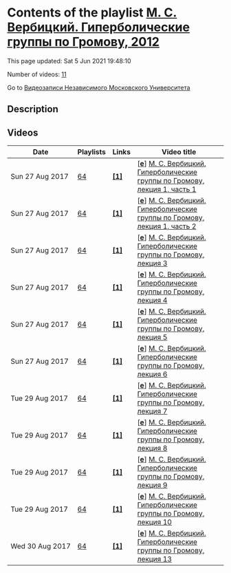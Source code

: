 # Contents of the playlist [М. С. Вербицкий. Гиперболические группы по Громову, 2012](https://www.youtube.com/playlist?list=PLp9ABVh6_x4EekOTh-tALXXnojms86OXi)

This page updated: Sat 5 Jun 2021 19:48:10

Number of videos: [11](#videos)

Go to [Видеозаписи Независимого Московского Университета](../README.md)

## Description



## Videos

|Date|Playlists|Links|Video title|
|---|---|---|---|
| Sun&nbsp;27&nbsp;Aug&nbsp;2017 | [64](../playlists/64 "М. С. Вербицкий. Гиперболические группы по Громову, 2012") | [**[1]**](http://ium.mccme.ru/f12/verbitskii-f12.html) | [[**e**](https://studio.youtube.com/video/Zs-JYLGns2w/edit "Edit")] [М. С. Вербицкий. Гиперболические группы по Громову, лекция 1, часть 1](https://www.youtube.com/watch?v=Zs-JYLGns2w&list=PLp9ABVh6_x4EekOTh-tALXXnojms86OXi "Семестровый спецкурс. Рекомендовано 2 курсу и выше.&#013;13 сентября 2012 г. 17:30, НМУ 303 (Москва, Большой Власьевский пер., 11)&#013;http://ium.mccme.ru/f12/verbitskii-f12.html") |
| Sun&nbsp;27&nbsp;Aug&nbsp;2017 | [64](../playlists/64 "М. С. Вербицкий. Гиперболические группы по Громову, 2012") | [**[1]**](http://ium.mccme.ru/f12/verbitskii-f12.html) | [[**e**](https://studio.youtube.com/video/9AGovDU48uk/edit "Edit")] [М. С. Вербицкий. Гиперболические группы по Громову, лекция 1, часть 2](https://www.youtube.com/watch?v=9AGovDU48uk&list=PLp9ABVh6_x4EekOTh-tALXXnojms86OXi "Семестровый спецкурс. Рекомендовано 2 курсу и выше.&#013;13 сентября 2012 г. 17:30, НМУ 401 (Москва, Большой Власьевский пер., 11)&#013;http://ium.mccme.ru/f12/verbitskii-f12.html") |
| Sun&nbsp;27&nbsp;Aug&nbsp;2017 | [64](../playlists/64 "М. С. Вербицкий. Гиперболические группы по Громову, 2012") | [**[1]**](http://ium.mccme.ru/f12/verbitskii-f12.html) | [[**e**](https://studio.youtube.com/video/cEQkP5D-DJc/edit "Edit")] [М. С. Вербицкий. Гиперболические группы по Громову, лекция 3](https://www.youtube.com/watch?v=cEQkP5D-DJc&list=PLp9ABVh6_x4EekOTh-tALXXnojms86OXi "Семестровый спецкурс. Рекомендовано 2 курсу и выше.&#013;27 сентября 2012 г. 17:30, НМУ 303 (Москва, Большой Власьевский пер., 11)&#013;http://ium.mccme.ru/f12/verbitskii-f12.html") |
| Sun&nbsp;27&nbsp;Aug&nbsp;2017 | [64](../playlists/64 "М. С. Вербицкий. Гиперболические группы по Громову, 2012") | [**[1]**](http://ium.mccme.ru/f12/verbitskii-f12.html) | [[**e**](https://studio.youtube.com/video/0IMpq1xdDrg/edit "Edit")] [М. С. Вербицкий. Гиперболические группы по Громову, лекция 4](https://www.youtube.com/watch?v=0IMpq1xdDrg&list=PLp9ABVh6_x4EekOTh-tALXXnojms86OXi "Семестровый спецкурс. Рекомендовано 2 курсу и выше.&#013;4 октября 2012 г. 17:30, НМУ 401 (Москва, Большой Власьевский пер., 11)&#013;http://ium.mccme.ru/f12/verbitskii-f12.html") |
| Sun&nbsp;27&nbsp;Aug&nbsp;2017 | [64](../playlists/64 "М. С. Вербицкий. Гиперболические группы по Громову, 2012") | [**[1]**](http://ium.mccme.ru/f12/verbitskii-f12.html) | [[**e**](https://studio.youtube.com/video/Ge0eYkT3bWA/edit "Edit")] [М. С. Вербицкий. Гиперболические группы по Громову, лекция 5](https://www.youtube.com/watch?v=Ge0eYkT3bWA&list=PLp9ABVh6_x4EekOTh-tALXXnojms86OXi "Семестровый спецкурс. Рекомендовано 2 курсу и выше.&#013;11 октября 2012 г. 17:30, НМУ 401 (Москва, Большой Власьевский пер., 11)&#013;http://ium.mccme.ru/f12/verbitskii-f12.html") |
| Sun&nbsp;27&nbsp;Aug&nbsp;2017 | [64](../playlists/64 "М. С. Вербицкий. Гиперболические группы по Громову, 2012") | [**[1]**](http://ium.mccme.ru/f12/verbitskii-f12.html) | [[**e**](https://studio.youtube.com/video/90Ll6ThxMcQ/edit "Edit")] [М. С. Вербицкий. Гиперболические группы по Громову, лекция 6](https://www.youtube.com/watch?v=90Ll6ThxMcQ&list=PLp9ABVh6_x4EekOTh-tALXXnojms86OXi "Семестровый спецкурс. Рекомендовано 2 курсу и выше.&#013;18 октября 2012 г. 17:30, НМУ 401 (Москва, Большой Власьевский пер., 11)&#013;http://ium.mccme.ru/f12/verbitskii-f12.html") |
| Tue&nbsp;29&nbsp;Aug&nbsp;2017 | [64](../playlists/64 "М. С. Вербицкий. Гиперболические группы по Громову, 2012") | [**[1]**](http://ium.mccme.ru/f12/verbitskii-f12.html) | [[**e**](https://studio.youtube.com/video/Jo1Wo4_6i0E/edit "Edit")] [М. С. Вербицкий. Гиперболические группы по Громову, лекция 7](https://www.youtube.com/watch?v=Jo1Wo4_6i0E&list=PLp9ABVh6_x4EekOTh-tALXXnojms86OXi "Семестровый спецкурс. Рекомендовано 2 курсу и выше.&#013;25 октября 2012 г. 17:30, НМУ 401 (Москва, Большой Власьевский пер., 11)&#013;http://ium.mccme.ru/f12/verbitskii-f12.html") |
| Tue&nbsp;29&nbsp;Aug&nbsp;2017 | [64](../playlists/64 "М. С. Вербицкий. Гиперболические группы по Громову, 2012") | [**[1]**](http://ium.mccme.ru/f12/verbitskii-f12.html) | [[**e**](https://studio.youtube.com/video/MwFmkNpNRyg/edit "Edit")] [М. С. Вербицкий. Гиперболические группы по Громову, лекция 8](https://www.youtube.com/watch?v=MwFmkNpNRyg&list=PLp9ABVh6_x4EekOTh-tALXXnojms86OXi "Семестровый спецкурс. Рекомендовано 2 курсу и выше.&#013;1 ноября 2012 г. 17:30, НМУ 401 (Москва, Большой Власьевский пер., 11)&#013;http://ium.mccme.ru/f12/verbitskii-f12.html") |
| Tue&nbsp;29&nbsp;Aug&nbsp;2017 | [64](../playlists/64 "М. С. Вербицкий. Гиперболические группы по Громову, 2012") | [**[1]**](http://ium.mccme.ru/f12/verbitskii-f12.html) | [[**e**](https://studio.youtube.com/video/qgnKeRFN_Hg/edit "Edit")] [М. С. Вербицкий. Гиперболические группы по Громову, лекция 9](https://www.youtube.com/watch?v=qgnKeRFN_Hg&list=PLp9ABVh6_x4EekOTh-tALXXnojms86OXi "Семестровый спецкурс. Рекомендовано 2 курсу и выше.&#013;8 ноября 2012 г. 17:30, НМУ 401 (Москва, Большой Власьевский пер., 11)&#013;http://ium.mccme.ru/f12/verbitskii-f12.html") |
| Tue&nbsp;29&nbsp;Aug&nbsp;2017 | [64](../playlists/64 "М. С. Вербицкий. Гиперболические группы по Громову, 2012") | [**[1]**](http://ium.mccme.ru/f12/verbitskii-f12.html) | [[**e**](https://studio.youtube.com/video/Jd224IM7X2Q/edit "Edit")] [М. С. Вербицкий. Гиперболические группы по Громову, лекция 10](https://www.youtube.com/watch?v=Jd224IM7X2Q&list=PLp9ABVh6_x4EekOTh-tALXXnojms86OXi "Семестровый спецкурс. Рекомендовано 2 курсу и выше.&#013;15 ноября 2012 г. 17:30, НМУ 401 (Москва, Большой Власьевский пер., 11)&#013;http://ium.mccme.ru/f12/verbitskii-f12.html") |
| Wed&nbsp;30&nbsp;Aug&nbsp;2017 | [64](../playlists/64 "М. С. Вербицкий. Гиперболические группы по Громову, 2012") | [**[1]**](http://ium.mccme.ru/f12/verbitskii-f12.html) | [[**e**](https://studio.youtube.com/video/3Z1dIQd_dsI/edit "Edit")] [М. С. Вербицкий. Гиперболические группы по Громову, лекция 13](https://www.youtube.com/watch?v=3Z1dIQd_dsI&list=PLp9ABVh6_x4EekOTh-tALXXnojms86OXi "Семестровый спецкурс. Рекомендовано 2 курсу и выше.&#013;6 декабря 2012 г. 17:30, НМУ 401 (Москва, Большой Власьевский пер., 11)&#013;http://ium.mccme.ru/f12/verbitskii-f12.html") |
